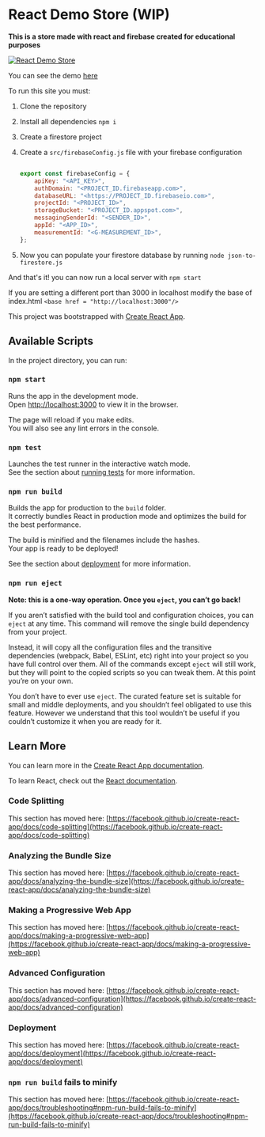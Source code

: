 # React Demo Store (WIP)

**This is a store made with react and firebase created for educational purposes**

[![React Demo Store](https://i9.ytimg.com/vi_webp/eLRd0wbxDgg/mqdefault.webp?time=1619461800000&sqp=CKiNnIQG&rs=AOn4CLCJI6250N1E5PNWvX5S--I1u8oraA)]( https://www.youtube.com/watch?v=eLRd0wbxDgg )

You can see the demo [here](https://react-demo-store.web.app/)

To run this site you must:

1. Clone the repository
2. Install all dependencies `npm i`
3. Create a firestore project
4. Create a `src/firebaseConfig.js` file with your firebase configuration
    ```javascript
    
    export const firebaseConfig = {
        apiKey: "<API_KEY>",
        authDomain: "<PROJECT_ID.firebaseapp.com>",
        databaseURL: "<https://PROJECT_ID.firebaseio.com>",
        projectId: "<PROJECT_ID>",
        storageBucket: "<PROJECT_ID.appspot.com>",
        messagingSenderId: "<SENDER_ID>",
        appId: "<APP_ID>",
        measurementId: "<G-MEASUREMENT_ID>",
    };
    ```

5. Now you can populate your firestore database by running `node json-to-firestore.js`

And that's it! you can now run a local server with `npm start`

If you are setting a different port than 3000 in localhost modify the base of index.html ```<base href = "http://localhost:3000"/>```

This project was bootstrapped with [Create React App](https://github.com/facebook/create-react-app).

## Available Scripts

In the project directory, you can run:

### `npm start`

Runs the app in the development mode.\
Open [http://localhost:3000](http://localhost:3000) to view it in the browser.

The page will reload if you make edits.\
You will also see any lint errors in the console.

### `npm test`

Launches the test runner in the interactive watch mode.\
See the section about [running tests](https://facebook.github.io/create-react-app/docs/running-tests) for more information.

### `npm run build`

Builds the app for production to the `build` folder.\
It correctly bundles React in production mode and optimizes the build for the best performance.

The build is minified and the filenames include the hashes.\
Your app is ready to be deployed!

See the section about [deployment](https://facebook.github.io/create-react-app/docs/deployment) for more information.

### `npm run eject`

**Note: this is a one-way operation. Once you `eject`, you can’t go back!**

If you aren’t satisfied with the build tool and configuration choices, you can `eject` at any time. This command will remove the single build dependency from your project.

Instead, it will copy all the configuration files and the transitive dependencies (webpack, Babel, ESLint, etc) right into your project so you have full control over them. All of the commands except `eject` will still work, but they will point to the copied scripts so you can tweak them. At this point you’re on your own.

You don’t have to ever use `eject`. The curated feature set is suitable for small and middle deployments, and you shouldn’t feel obligated to use this feature. However we understand that this tool wouldn’t be useful if you couldn’t customize it when you are ready for it.

## Learn More

You can learn more in the [Create React App documentation](https://facebook.github.io/create-react-app/docs/getting-started).

To learn React, check out the [React documentation](https://reactjs.org/).

### Code Splitting

This section has moved here: [https://facebook.github.io/create-react-app/docs/code-splitting](https://facebook.github.io/create-react-app/docs/code-splitting)

### Analyzing the Bundle Size

This section has moved here: [https://facebook.github.io/create-react-app/docs/analyzing-the-bundle-size](https://facebook.github.io/create-react-app/docs/analyzing-the-bundle-size)

### Making a Progressive Web App

This section has moved here: [https://facebook.github.io/create-react-app/docs/making-a-progressive-web-app](https://facebook.github.io/create-react-app/docs/making-a-progressive-web-app)

### Advanced Configuration

This section has moved here: [https://facebook.github.io/create-react-app/docs/advanced-configuration](https://facebook.github.io/create-react-app/docs/advanced-configuration)

### Deployment

This section has moved here: [https://facebook.github.io/create-react-app/docs/deployment](https://facebook.github.io/create-react-app/docs/deployment)

### `npm run build` fails to minify

This section has moved here: [https://facebook.github.io/create-react-app/docs/troubleshooting#npm-run-build-fails-to-minify](https://facebook.github.io/create-react-app/docs/troubleshooting#npm-run-build-fails-to-minify)
